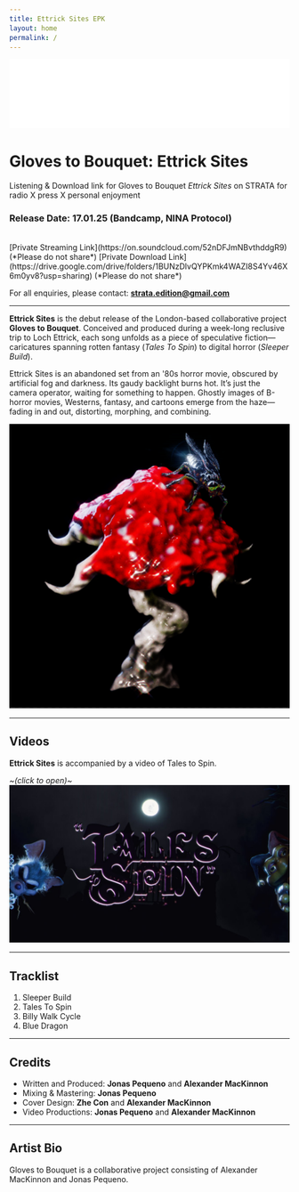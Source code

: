 ```yaml
---
title: Ettrick Sites EPK
layout: home
permalink: /
---
```


<img src="logo.png" alt="Strata Logo" class="centered-logo">

# Gloves to Bouquet: Ettrick Sites

Listening & Download link for Gloves to Bouquet *Ettrick Sites* on STRATA for radio X press X personal enjoyment

### Release Date: 17.01.25 (Bandcamp, NINA Protocol)
<br/>
[Private Streaming Link](https://on.soundcloud.com/52nDFJmNBvthddgR9) (*Please do not share*)
[Private Download Link](https://drive.google.com/drive/folders/1BUNzDlvQYPKmk4WAZI8S4Yv46X6m0yv8?usp=sharing) (*Please do not share*)

For all enquiries, please contact: **strata.edition@gmail.com**

---
**Ettrick Sites** is the debut release of the London-based collaborative project **Gloves to Bouquet**. Conceived and produced during a week-long reclusive trip to Loch Ettrick, each song unfolds as a piece of speculative fiction—caricatures spanning rotten fantasy (*Tales To Spin*) to digital horror (*Sleeper Build*).

Ettrick Sites is an abandoned set from an '80s horror movie, obscured by artificial fog and darkness. Its gaudy backlight burns hot. It’s just the camera operator, waiting for something to happen. Ghostly images of B-horror movies, Westerns, fantasy, and cartoons emerge from the haze—fading in and out, distorting, morphing, and combining.
  
<img src="EttrikSitesCover.png" alt="Ettrik Sites Cover" class="centered-image">

---
## Videos
**Ettrick Sites** is accompanied by a video of Tales to Spin. 

*~(click to open)~*
[<img alt="Tales to Spin" class="centered-vid" src="TalesCover.jpg" />](https://youtu.be/AvJs1v066kA)


---
## Tracklist

1. Sleeper Build
2. Tales To Spin
3. Billy Walk Cycle
4. Blue Dragon

  
---
## Credits

- Written and Produced: **Jonas Pequeno** and **Alexander MacKinnon**
-	Mixing & Mastering: **Jonas Pequeno**
-	Cover Design: **Zhe Con** and **Alexander MacKinnon**
-	Video Productions: **Jonas Pequeno** and **Alexander MacKinnon**
  
---
## Artist Bio
Gloves to Bouquet is a collaborative project consisting of Alexander MacKinnon and Jonas Pequeno.
